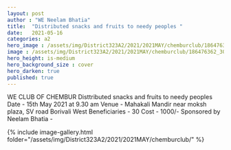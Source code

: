 ```yaml
---
layout: post
author : "WE Neelam Bhatia"
title:  "Distributed snacks and fruits to needy peoples "
date:   2021-05-16
categories: a2
hero_image : /assets/img/District323A2/2021/2021MAY/chemburclub/186476362_3063223860580095_2430091878800197910_n.jpg
image : /assets/img/District323A2/2021/2021MAY/chemburclub/186476362_3063223860580095_2430091878800197910_n.jpg
hero_height: is-medium
hero_background_size : cover
hero_darken: true
published: true
---
```


WE CLUB OF CHEMBUR Disttributed snacks and fruits to needy peoples  Date - 15th May 2021 at 9.30 am Venue - Mahakali Mandir near moksh plaza, SV road Borivali West Beneficiaries - 30 Cost - 1000/- Sponsored by Neelam Bhatia -

{% include image-gallery.html folder="/assets/img/District323A2/2021/2021MAY/chemburclub/" %}